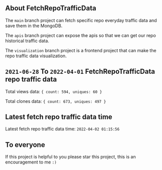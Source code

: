 ## About FetchRepoTrafficData

The `main` branch project can fetch specific repo everyday traffic data and save them in the MongoDB.

The `apis` branch project can expose the apis so that we can get our repo historical traffic data.

The `visualization` branch project is a frontend project that can make the repo traffic data visualization.

## `2021-06-28` To `2022-04-01` FetchRepoTrafficData repo traffic data

Total views data: `{ count: 594, uniques: 60 }`

Total clones data: `{ count: 673, uniques: 497 }`

## Latest fetch repo traffic data time

Latest fetch repo traffic data time: `2022-04-02 01:15:56`

## To everyone

If this project is helpful to you please star this project, this is an encouragement to me `:)`



